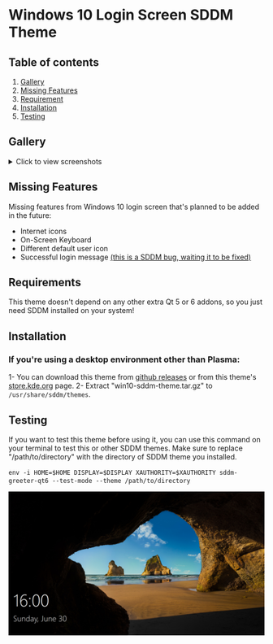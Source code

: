 # Windows 10 Login Screen SDDM Theme

## Table of contents

1. [Gallery](#gallery)
2. [Missing Features](#missing-features)
3. [Requirement](#requirements)
4. [Installation](#installation)
5. [Testing](#testing)

## Gallery

<details>
  <summary>Click to view screenshots</summary>

![win10-sddm-gallery1](https://github.com/birbkeks/win10-sddm-theme/assets/67545942/874cec18-953d-44db-832b-4f88fb0444e3)

![win10-sddm-gallery2](https://github.com/birbkeks/win10-sddm-theme/assets/67545942/ed41c78f-4822-456a-93e0-3cc25860fdc7)

![win10-sddm-gallery3](https://github.com/birbkeks/win10-sddm-theme/assets/67545942/3cf94dd4-c2b1-418e-a169-657d1a3e3a04)

![win10-sddm-gallery4](https://github.com/birbkeks/win10-sddm-theme/assets/67545942/25dc7836-6c3c-4e24-9121-dbc94a325a5d)

</details>

## Missing Features
Missing features from Windows 10 login screen that's planned to be added in the future:

- Internet icons
- On-Screen Keyboard
- Different default user icon
- Successful login message [(this is a SDDM bug, waiting it to be fixed)](https://github.com/sddm/sddm/issues/1960)

## Requirements

This theme doesn't depend on any other extra Qt 5 or 6 addons, so you just need SDDM installed on your system!

## Installation


### If you're using a desktop environment other than Plasma:
1- You can download this theme from [github releases](https://github.com/birbkeks/win10-sddm-theme/releases) or from this theme's [store.kde.org](https://store.kde.org/p/2170777) page.
2- Extract "win10-sddm-theme.tar.gz" to `/usr/share/sddm/themes`.

## Testing

If you want to test this theme before using it, you can use this command on your terminal to test this or other SDDM themes. Make sure to replace "/path/to/directory" with the directory of SDDM theme you installed.

```
env -i HOME=$HOME DISPLAY=$DISPLAY XAUTHORITY=$XAUTHORITY sddm-greeter-qt6 --test-mode --theme /path/to/directory
```

![](preview.png)
